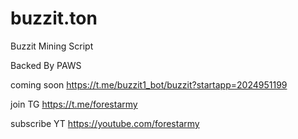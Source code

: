 # buzzit.ton

Buzzit Mining Script 

Backed By PAWS 

coming soon https://t.me/buzzit1_bot/buzzit?startapp=2024951199

join TG https://t.me/forestarmy 

subscribe YT https://youtube.com/forestarmy 
